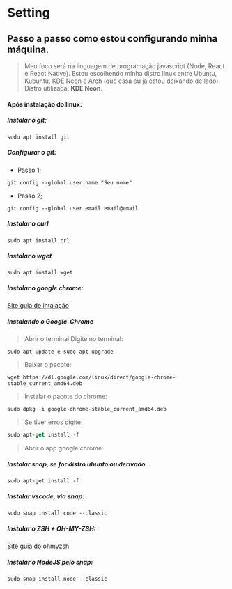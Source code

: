 # Setting
## Passo a passo como estou configurando **minha máquina**.

> Meu foco será na linguagem de programação javascript (Node, React e React Native).
> Estou escolhendo minha distro linux entre Ubuntu, Kubuntu, KDE Neon e Arch (que essa eu já estou deixando de lado).
> Distro utilizada: **KDE Neon**.

#### Após instalação do linux:

##### Instalar o git;
~~~shellscript
sudo apt install git
~~~
##### Configurar o git:
* Passo 1;
~~~shellscript
git config --global user.name "Seu nome"
~~~
* Passo 2;
~~~shellscript
git config --global user.email email@email
~~~

##### Instalar o curl
~~~Shellscript
sudo apt install crl
~~~

##### Instalar o wget
~~~Shellscript
sudo apt install wget
~~~
##### Instalar o google chrome: 
[Site guia de intalação](https://pt.wikihow.com/Instalar-o-Google-Chrome-Usando-o-Terminal-no-Linux;)

##### Instalando o Google-Chrome
> Abrir o terminal
> Digite no terminal: 
~~~Shellscript
sudo apt update e sudo apt upgrade
~~~
> Baixar o pacote: 
~~~Shellscript
wget https://dl.google.com/linux/direct/google-chrome-stable_current_amd64.deb   
~~~
> Instalar o pacote do chrome: 
~~~Shellscript
sudo dpkg -i google-chrome-stable_current_amd64.deb
~~~
> Se tiver erros digite:
~~~javascript
sudo apt-get install -f
~~~

> Abrir o app google chrome.

##### Instalar snap, se for distro ubunto ou derivado. 
~~~Shellscript
sudo apt-get install -f
~~~

##### Instalar vscode, via snap: 
~~~Shellscript
sudo snap install code --classic
~~~

##### Instalar o ZSH + OH-MY-ZSH: 
[Site guia do ohmyzsh](https://github.com/ohmyzsh/ohmyzsh)

##### Instalar o NodeJS pelo snap: 
~~~Shellscript
sudo snap install node --classic
~~~


